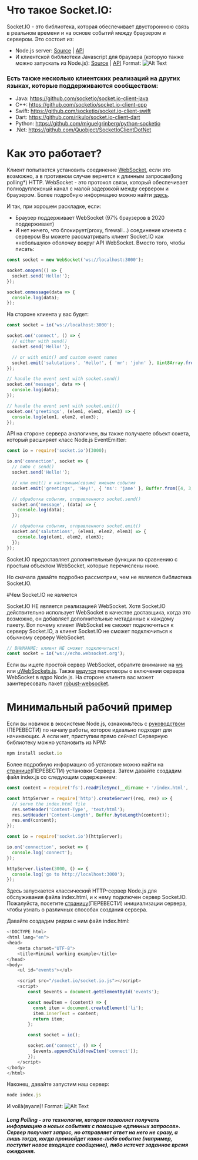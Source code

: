 # Что такое Socket.IO:
Socket.IO - это библиотека, которая обеспечивает двустороннюю связь в реальном времени и на основе событий между браузером и сервером.
Это состоит из:
* Node.js server: [Source](https://github.com/socketio/socket.io) | [API](https://socket.io/docs/v3/server-api/)
* И клиентской библиотеки Javascript для браузера (которую также можно запускать из Node.js): [Source](https://github.com/socketio/socket.io-client) | [API](https://socket.io/docs/v3/client-api/)
Format: ![Alt Text](https://socket.io/images/bidirectional-communication.png)

### Есть также несколько клиентских реализаций на других языках, которые поддерживаются сообществом:
* Java: https://github.com/socketio/socket.io-client-java
* C++: https://github.com/socketio/socket.io-client-cpp
* Swift: https://github.com/socketio/socket.io-client-swift
* Dart: https://github.com/rikulo/socket.io-client-dart
* Python: https://github.com/miguelgrinberg/python-socketio
* .Net: https://github.com/Quobject/SocketIoClientDotNet

# Как это работает?
Клиент попытается установить соединение [WebSocket](https://developer.mozilla.org/ru/docs/Web/API/WebSocket), если это возможно, а в противном случае вернется к длинным запросам(long polling*) HTTP.
WebSocket - это протокол связи, который обеспечивает полнодуплексный канал с малой задержкой между сервером и браузером. Более подробную информацию можно найти [здесь](https://ru.wikipedia.org/wiki/WebSocket).

И так, при хорошем раскладке, если:
* Браузер поддерживает WebSocket (97% браузеров в 2020 поддерживает)
* И нет ничего, что блокирует(proxy, firewall...) соединение клиента с сервером
Вы можете рассматривать клиент Socket.IO как «небольшую» оболочку вокруг API WebSocket.
Вместо того, чтобы писать:
```javascript
const socket = new WebSocket('ws://localhost:3000');

socket.onopen(() => {
  socket.send('Hello!');
});

socket.onmessage(data => {
  console.log(data);
});
```
На стороне клиента у вас будет:
```javascript
const socket = io('ws://localhost:3000');

socket.on('connect', () => {
  // either with send()
  socket.send('Hello!');

  // or with emit() and custom event names
  socket.emit('salutations', 'Hello!', { 'mr': 'john' }, Uint8Array.from([1, 2, 3, 4]));
});

// handle the event sent with socket.send()
socket.on('message', data => {
  console.log(data);
});

// handle the event sent with socket.emit()
socket.on('greetings', (elem1, elem2, elem3) => {
  console.log(elem1, elem2, elem3);
});
```
API на стороне сервера аналогичен, вы также получаете объект сокета, который расширяет класс Node.js EventEmitter:
```javascript
const io = require('socket.io')(3000);

io.on('connection', socket => {
  // либо с send()
  socket.send('Hello!');

  // или emit() и кастомным(своим) именем события
  socket.emit('greetings', 'Hey!', { 'ms': 'jane' }, Buffer.from([4, 3, 3, 1]));

  // обработка события, отправленного socket.send()
  socket.on('message', (data) => {
    console.log(data);
  });

  // обработка события, отправленного socket.emit()
  socket.on('salutations', (elem1, elem2, elem3) => {
    console.log(elem1, elem2, elem3);
  });
});
```
Socket.IO предоставляет дополнительные функции по сравнению с простым объектом WebSocket, которые перечислены ниже.

Но сначала давайте подробно рассмотрим, чем не является библиотека Socket.IO.

#Чем Socket.IO не является

Socket.IO НЕ является реализацией WebSocket. Хотя Socket.IO действительно использует WebSocket в качестве доставщика, когда это возможно, он добавляет дополнительные метаданные к каждому пакету.
Вот почему клиент WebSocket не сможет подключиться к серверу Socket.IO, а клиент Socket.IO не сможет подключиться к обычному серверу WebSocket.
```javascript
// ВНИМАНИЕ: клиент НЕ сможет подключиться!
const socket = io('ws://echo.websocket.org');
```
Если вы ищете простой сервер WebSocket, обратите внимание на [ws](https://github.com/websockets/ws) или [uWebSockets.js](https://github.com/uNetworking/uWebSockets.js). 
Также [ведутся](https://github.com/nodejs/node/issues/19308) переговоры о включении сервера WebSocket в ядро Node.js. 
На стороне клиента вас может заинтересовать пакет [robust-websocket](https://github.com/nathanboktae/robust-websocket).


# Минимальный рабочий пример
Если вы новичок в экосистеме Node.js, ознакомьтесь с [руководством](https://socket.io/get-started/chat) (ПЕРЕВЕСТИ) по началу работы, которое идеально подходит для начинающих.
А если нет, приступим прямо сейчас!
Серверную библиотеку можно установить из NPM:
```javascript
npm install socket.io
```
Более подробную информацию об установке можно найти на [странице](https://socket.io/docs/v3/server-installation/)(ПЕРЕВЕСТИ) установки Сервера.
Затем давайте создадим файл index.js со следующим содержанием:
```javascript
const content = require('fs').readFileSync(__dirname + '/index.html', 'utf8');

const httpServer = require('http').createServer((req, res) => {
  // serve the index.html file
  res.setHeader('Content-Type', 'text/html');
  res.setHeader('Content-Length', Buffer.byteLength(content));
  res.end(content);
});

const io = require('socket.io')(httpServer);

io.on('connection', socket => {
  console.log('connect');
});

httpServer.listen(3000, () => {
  console.log('go to http://localhost:3000');
});
```
Здесь запускается классический HTTP-сервер Node.js для обслуживания файла index.html, и к нему подключен сервер Socket.IO. Пожалуйста, посетите [страницу](https://socket.io/docs/v3/server-initialization/)(ПЕРЕВЕСТИ) инициализации сервера, чтобы узнать о различных способах создания сервера.

Давайте создадим рядом с ним файл index.html:
```javascript
<!DOCTYPE html>
<html lang="en">
<head>
    <meta charset="UTF-8">
    <title>Minimal working example</title>
</head>
<body>
    <ul id="events"></ul>

    <script src="/socket.io/socket.io.js"></script>
    <script>
        const $events = document.getElementById('events');

        const newItem = (content) => {
          const item = document.createElement('li');
          item.innerText = content;
          return item;
        };

        const socket = io();

        socket.on('connect', () => {
          $events.appendChild(newItem('connect'));
        });
    </script>
</body>
</html>
```
Наконец, давайте запустим наш сервер:
```javascript
node index.js
```
И voilà(вуаля)!
Format: ![Alt Text](https://socket.io/images/minimal-example-connect.gif)

##### **Long Polling** - это технология, которая позволяет получать информацию о новых событиях с помощью «длинных запросов». Сервер получает запрос, но отправляет ответ на него не сразу, а лишь тогда, когда произойдет какое-либо событие (например, поступит новое входящее сообщение), либо истечет заданное время ожидания.

